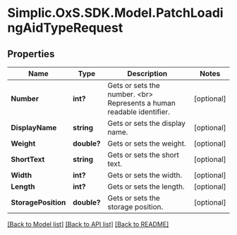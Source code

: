 # Simplic.OxS.SDK.Model.PatchLoadingAidTypeRequest

## Properties

Name | Type | Description | Notes
------------ | ------------- | ------------- | -------------
**Number** | **int?** | Gets or sets the number.  &lt;br&gt;  Represents a human readable identifier.   | [optional] 
**DisplayName** | **string** | Gets or sets the display name. | [optional] 
**Weight** | **double?** | Gets or sets the weight. | [optional] 
**ShortText** | **string** | Gets or sets the short text. | [optional] 
**Width** | **int?** | Gets or sets the width. | [optional] 
**Length** | **int?** | Gets or sets the length. | [optional] 
**StoragePosition** | **double?** | Gets or sets the storage position. | [optional] 

[[Back to Model list]](../README.md#documentation-for-models) [[Back to API list]](../README.md#documentation-for-api-endpoints) [[Back to README]](../README.md)

